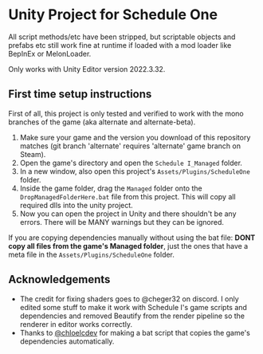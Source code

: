 # Unity Project for Schedule One

All script methods/etc have been stripped, but scriptable objects and prefabs etc still work fine at runtime if loaded with a mod loader like BepInEx or MelonLoader.

Only works with Unity Editor version 2022.3.32.

## First time setup instructions

First of all, this project is only tested and verified to work with the mono branches of the game (aka alternate and alternate-beta).

1. Make sure your game and the version you download of this repository matches (git branch 'alternate' requires 'alternate' game branch on Steam).
2. Open the game's directory and open the `Schedule I_Managed` folder.
3. In a new window, also open this project's `Assets/Plugins/ScheduleOne` folder.
4. Inside the game folder, drag the `Managed` folder onto the `DropManagedFolderHere.bat` file from this project. This will copy all required dlls into the unity project.
5. Now you can open the project in Unity and there shouldn't be any errors. There will be MANY warnings but they can be ignored.

If you are copying dependencies manually without using the bat file: **DONT copy all files from the game's Managed folder**, just the ones that have a meta file in the `Assets/Plugins/ScheduleOne` folder.

## Acknowledgements

- The credit for fixing shaders goes to @cheger32 on discord. I only edited some stuff to make it work with Schedule I's game scripts and dependencies and removed Beautify from the render pipeline so the renderer in editor works correctly.
- Thanks to [@chloelcdev](https://github.com/chloelcdev) for making a bat script that copies the game's dependencies automatically.
